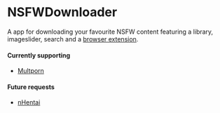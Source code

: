 # NSFWDownloader
A app for downloading your favourite NSFW content featuring a library, imageslider, search and a [browser extension](https://chrome.google.com/webstore/detail/nsfwdownloader/djbhnmoiklcclcibapihpnlhghnnknoi).

#### Currently supporting
- [Multporn](https://multporn.net)

#### Future requests
- [nHentai](https://nhentai.net/)
